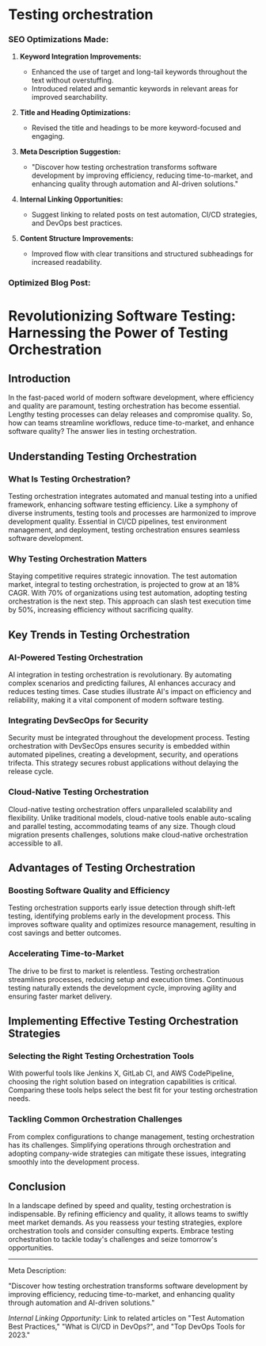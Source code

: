 # Testing orchestration

### SEO Optimizations Made:

1. **Keyword Integration Improvements:**
   - Enhanced the use of target and long-tail keywords throughout the text without overstuffing.
   - Introduced related and semantic keywords in relevant areas for improved searchability.

2. **Title and Heading Optimizations:**
   - Revised the title and headings to be more keyword-focused and engaging.

3. **Meta Description Suggestion:**
   - "Discover how testing orchestration transforms software development by improving efficiency, reducing time-to-market, and enhancing quality through automation and AI-driven solutions."

4. **Internal Linking Opportunities:**
   - Suggest linking to related posts on test automation, CI/CD strategies, and DevOps best practices.

5. **Content Structure Improvements:**
   - Improved flow with clear transitions and structured subheadings for increased readability.

### Optimized Blog Post:

# Revolutionizing Software Testing: Harnessing the Power of Testing Orchestration

## Introduction

In the fast-paced world of modern software development, where efficiency and quality are paramount, testing orchestration has become essential. Lengthy testing processes can delay releases and compromise quality. So, how can teams streamline workflows, reduce time-to-market, and enhance software quality? The answer lies in testing orchestration.

## Understanding Testing Orchestration

### What Is Testing Orchestration?

Testing orchestration integrates automated and manual testing into a unified framework, enhancing software testing efficiency. Like a symphony of diverse instruments, testing tools and processes are harmonized to improve development quality. Essential in CI/CD pipelines, test environment management, and deployment, testing orchestration ensures seamless software development.

### Why Testing Orchestration Matters

Staying competitive requires strategic innovation. The test automation market, integral to testing orchestration, is projected to grow at an 18% CAGR. With 70% of organizations using test automation, adopting testing orchestration is the next step. This approach can slash test execution time by 50%, increasing efficiency without sacrificing quality.

## Key Trends in Testing Orchestration

### AI-Powered Testing Orchestration

AI integration in testing orchestration is revolutionary. By automating complex scenarios and predicting failures, AI enhances accuracy and reduces testing times. Case studies illustrate AI's impact on efficiency and reliability, making it a vital component of modern software testing.

### Integrating DevSecOps for Security

Security must be integrated throughout the development process. Testing orchestration with DevSecOps ensures security is embedded within automated pipelines, creating a development, security, and operations trifecta. This strategy secures robust applications without delaying the release cycle.

### Cloud-Native Testing Orchestration

Cloud-native testing orchestration offers unparalleled scalability and flexibility. Unlike traditional models, cloud-native tools enable auto-scaling and parallel testing, accommodating teams of any size. Though cloud migration presents challenges, solutions make cloud-native orchestration accessible to all.

## Advantages of Testing Orchestration

### Boosting Software Quality and Efficiency

Testing orchestration supports early issue detection through shift-left testing, identifying problems early in the development process. This improves software quality and optimizes resource management, resulting in cost savings and better outcomes.

### Accelerating Time-to-Market

The drive to be first to market is relentless. Testing orchestration streamlines processes, reducing setup and execution times. Continuous testing naturally extends the development cycle, improving agility and ensuring faster market delivery.

## Implementing Effective Testing Orchestration Strategies

### Selecting the Right Testing Orchestration Tools

With powerful tools like Jenkins X, GitLab CI, and AWS CodePipeline, choosing the right solution based on integration capabilities is critical. Comparing these tools helps select the best fit for your testing orchestration needs.

### Tackling Common Orchestration Challenges

From complex configurations to change management, testing orchestration has its challenges. Simplifying operations through orchestration and adopting company-wide strategies can mitigate these issues, integrating smoothly into the development process.

## Conclusion

In a landscape defined by speed and quality, testing orchestration is indispensable. By refining efficiency and quality, it allows teams to swiftly meet market demands. As you reassess your testing strategies, explore orchestration tools and consider consulting experts. Embrace testing orchestration to tackle today's challenges and seize tomorrow's opportunities.

---

Meta Description: 

"Discover how testing orchestration transforms software development by improving efficiency, reducing time-to-market, and enhancing quality through automation and AI-driven solutions."

_Internal Linking Opportunity:_
Link to related articles on "Test Automation Best Practices," "What is CI/CD in DevOps?", and "Top DevOps Tools for 2023."